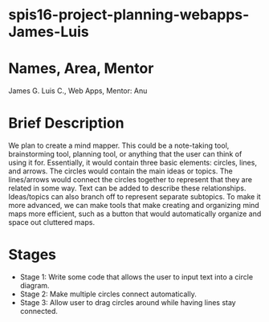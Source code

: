 # spis16-project-planning-webapps-James-Luis

# Names, Area, Mentor

James G. Luis C., Web Apps, Mentor: Anu

# Brief Description

We plan to create a mind mapper. This could be a note-taking tool, brainstorming tool, planning tool, or anything that the user can think of using it for. Essentially, it would contain three basic elements: circles, lines, and arrows. The circles would contain the main ideas or topics. The lines/arrows would connect the circles together to represent that they are related in some way. Text can be added to describe these relationships. Ideas/topics can also branch off to represent separate subtopics. To make it more advanced, we can make tools that make creating and organizing mind maps more efficient, such as a button that would automatically organize and space out cluttered maps. 

# Stages

* Stage 1: Write some code that allows the user to input text into a circle diagram.
* Stage 2: Make multiple circles connect automatically.
* Stage 3: Allow user to drag circles around while having lines stay connected.
